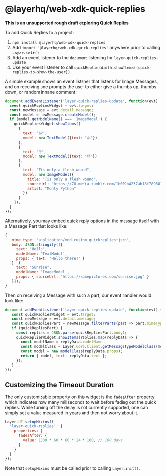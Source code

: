 # @layerhq/web-xdk-quick-replies

**This is an unsupported rough draft exploring Quick Replies**

To add Quick Replies to a project:

1. `npm install @layerhq/web-xdk-quick-replies`
2. Add `import '@layerhq/web-xdk-quick-replies'` anywhere prior to calling `Layer.init()`
3. Add an event listener to the `document` listening for `layer-quick-replies-update`
4. Use your event listener to call `quickRepliesWidth.showItems([quick-replies-to-show-the-user])`


A simple example shows an event listener that listens for Image Messages, and on receiving one prompts the user to either give a thumbs up, thumbs down, or random innane comment:

```javascript
document.addEventListener('layer-quick-replies-update', function(evt) {
  const quickRepliesWidget = evt.target;
  const newMessage = evt.detail.message;
  const model = newMessage.createModel();
  if (model.getModelName() === 'ImageModel') {
    quickRepliesWidget.showItems([
      {
        text: "👍",
        model: new TextModel({text: "👍"})
      },
      {
        text: "👎",
        model: new TextModel({text: "👎"})
      },
      {
        text: "Tis only a flesh wound",
        model: new ImageModel({
          title: "Tis only a flesh wound",
          sourceUrl: "https://78.media.tumblr.com/1b019b4237ab18f789381941eca98784/tumblr_nlmlir7Lhk1u0k6deo1_400.gif",
          artist: "Monty Python"
        })
      }
    ]);
  }
});
```

Alternatively, you may embed quick reply options in the message itself with a Message Part that looks like:
```javascript
{
   mime_type: 'application/vnd.custom.quickreplies+json',
   body: JSON.stringify([{
     text: "Hello",
     modelName: 'TextModel',
     props: { text: "Hello there!" }
   }, {
     text: "Sunrise",
     modelName: 'ImageModel',
     props: { sourceUrl: "https://somepictures.com/sunrise.jpg" }
   }]);
}
```

Then on receiving a Message with such a part, our event handler would look like:

```javascript
document.addEventListener('layer-quick-replies-update', function(evt) {
   const quickRepliesWidget = evt.target;
   const newMessage = evt.detail.message;
   const quickRepliesPart = newMessage.filterParts(part => part.mimeType === 'application/vnd.custom.quickreplies+json')[0];
   if (quickRepliesPart) {
     const replies = JSON.parse(quickRepliesPart.body);
     quickRepliesWidget.showItems(replies.map(replyData => {
       const modelName = replyData.modelName
       const modelClass = Layer.Core.Client.getMessageTypeModelClass(modelName);
       const model = new modelClass(replyData.props);
       return { model, text: replyData.text };
     });
   }
});
```

## Customizing the Timeout Duration

The only customizable property on this widget is the `fadesAfter` property which indicates how many miliseconds to wait before fading out the quick replies.  While turning off the delay is not currently supported, one can simply set a value measured in years and then not worry about it.

```javascript
Layer.UI.setupMixins({
  'layer-quick-replies': {
    properties: {
      fadesAfter: {
        value: 1000 * 60 * 60 * 24 * 100, // 100 days
      }
    }
  }
});
```

Note that `setupMixins` must be called prior to calling `Layer.init()`.
